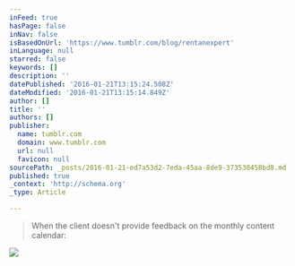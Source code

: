 ```yaml
---
inFeed: true
hasPage: false
inNav: false
isBasedOnUrl: 'https://www.tumblr.com/blog/rentanexpert'
inLanguage: null
starred: false
keywords: []
description: ''
datePublished: '2016-01-21T13:15:24.508Z'
dateModified: '2016-01-21T13:15:14.849Z'
author: []
title: ''
authors: []
publisher:
  name: tumblr.com
  domain: www.tumblr.com
  url: null
  favicon: null
sourcePath: _posts/2016-01-21-ed7a53d2-7eda-45aa-8de9-373530458bd8.md
published: true
_context: 'http://schema.org'
_type: Article

---
```

> When the client doesn't provide feedback on the monthly content calendar:

![](https://s3-us-west-2.amazonaws.com/the-grid-img/p/a818b0012fbcfca1120217486071b77b85f42cbd.gif)